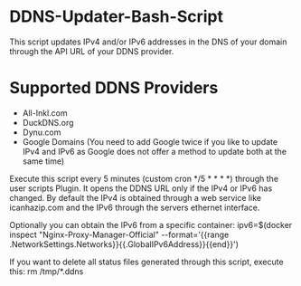 # DDNS-Updater-Bash-Script
This script updates IPv4 and/or IPv6 addresses in the DNS of your domain through the API URL of your DDNS provider.

# Supported DDNS Providers
- All-Inkl.com
- DuckDNS.org
- Dynu.com
- Google Domains (You need to add Google twice if you like to update IPv4 and IPv6 as Google does not offer a method to update both at the same time)
  

Execute this script every 5 minutes (custom cron */5 * * * *) through the user scripts Plugin. It opens the DDNS URL only if the IPv4 or IPv6 has changed. By default the IPv4 is obtained through a web service like icanhazip.com and the IPv6 through the servers ethernet interface.

Optionally you can obtain the IPv6 from a specific container:
ipv6=$(docker inspect "Nginx-Proxy-Manager-Official" --format='{{range .NetworkSettings.Networks}}{{.GlobalIPv6Address}}{{end}}')


If you want to delete all status files generated through this script, execute this:
rm /tmp/*.ddns
